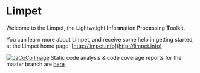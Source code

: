 # Limpet
Welcome to the Limpet, the **L**ightweight **I**nfor**m**ation **P**roc**e**ssing **T**oolkit.

You can learn more about Limpet, and receive some help in getting started, at the Limpet home page: [http://limpet.info](http://limpet.info)

[![JaCoCo Image](http://eclemma.org/images/jacoco.png)](http://eclemma.org/jacoco/)
Static code analysis & code coverage reports for the master branch are [here](http://debrief.github.io/limpet-update/static/report/)

